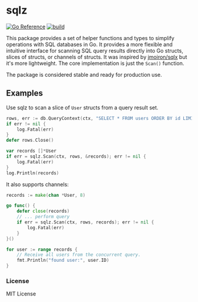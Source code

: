 # sqlz

[![Go Reference](https://pkg.go.dev/badge/github.com/semrekkers/sqlz.svg)](https://pkg.go.dev/github.com/semrekkers/sqlz)
[![build](https://github.com/semrekkers/sqlz/actions/workflows/build.yml/badge.svg)](https://github.com/semrekkers/sqlz/actions/workflows/build.yml)

This package provides a set of helper functions and types to simplify operations with SQL databases in Go. It provides a more flexible and intuitive interface for scanning SQL query results directly into Go structs, slices of structs, or channels of structs. It was inspired by [jmoiron/sqlx](https://github.com/jmoiron/sqlx) but it's more lightweight. The core implementation is just the `Scan()` function.

The package is considered stable and ready for production use.

## Examples

Use sqlz to scan a slice of `User` structs from a query result set.

```go
rows, err := db.QueryContext(ctx, "SELECT * FROM users ORDER BY id LIMIT 10")
if err != nil {
    log.Fatal(err)
}
defer rows.Close()

var records []*User
if err = sqlz.Scan(ctx, rows, &records); err != nil {
    log.Fatal(err)
}
log.Println(records)
```

It also supports channels:

```go
records := make(chan *User, 8)

go func() {
    defer close(records)
    // ... perform query
    if err = sqlz.Scan(ctx, rows, records); err != nil {
        log.Fatal(err)
    }
}()

for user := range records {
    // Receive all users from the concurrent query.
    fmt.Println("found user:", user.ID)
}
```

### License

MIT License

